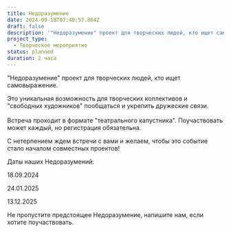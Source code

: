 ```yaml
---
title: Недоразумение
date: 2024-09-18T07:40:57.864Z
draft: false
description: '"Недоразумение" проект для творческих людей, кто ищет самовыражение.'
project_type:
  - Творческое мероприятие
status: planned
duration: 2 часа
---
```

"Недоразумение" проект для творческих людей, кто ищет самовыражение.

Это уникальная возможность для творческих коллективов и "свободных художников" пообщаться и укрепить дружеские связи.\
\
Встреча проходит в формате "театрального капустника". Поучаствовать может каждый, но регистрация обязательна.

С нетерпением ждем встречи с вами и желаем, чтобы это событие стало началом совместных проектов!

Даты наших Недоразумений:

18.09.2024

24.01.2025

13.12.2025

Не пропустите предстоящее Недоразумение, напишите нам, если хотите поучаствовать.